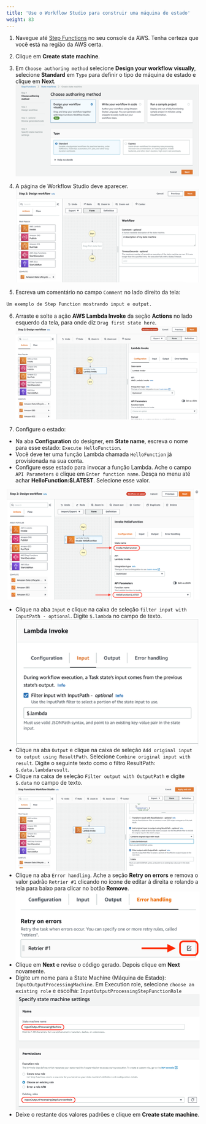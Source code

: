 ```yaml
---
title: 'Use o Workflow Studio para construir uma máquina de estado'
weight: 83
---
```


1. Navegue até [Step Functions](https://console.aws.amazon.com/states/home) no seu console da AWS. Tenha certeza que você está na região da AWS certa.

2. Clique em **Create state machine**.

3. Em `Choose authoring method` selecione **Design your workflow visually**, selecione **Standard** em `Type` para definir o tipo de máquina de estado e clique em **Next**.
   ![Studio](/static/img/module-6/studio-selection.png)

4. A página de Workflow Studio deve aparecer.
   ![Studio Designer](/static/img/module-6/studio-designer.png)

5. Escreva um comentário no campo `Comment` no lado direito da tela: 

```bash
Um exemplo de Step Function mostrando input e output.
```

6. Arraste e solte a ação **AWS Lambda Invoke** da seção **Actions** no lado esquerdo da tela, para onde diz `Drag first state here`.
   ![Lambda Invoke](/static/img/module-6/lambda-invoke-state.png)

7. Configure o estado: 

- Na aba **Configuration** do designer, em **State name**, escreva o nome para esse estado: `Execute HelloFunction`.
- Você deve ter uma função Lambda chamada `HelloFunction` já provisionada na sua conta.
- Configure esse estado para invocar a função Lambda. Ache o campo `API Parameters` e clique em `Enter function name`. Desça no menu até achar **HelloFunction:$LATEST**. Selecione esse valor. 

![Configuration](/static/img/module-6/configuration.png)

- Clique na aba `Input` e clique na caixa de seleção `filter input with InputPath - optional`. Digite `$.lambda` no campo de texto. 
  ![Config Input](/static/img/module-6/config-input.png)
- Clique na aba `Output` e clique na caixa de seleção `Add original input to output using ResultPath`. Selecione `Combine original input with result`. Digite o seguinte texto como o filtro ResultPath: `$.data.lambdaresult`.
- Clique na caixa de seleção `Filter output with OutputPath` e digite `$.data` no campo de texto.
  ![Config Output](/static/img/module-6/config-output.png)
- Clique na aba `Error handling`. Ache a seção **Retry on errors** e remova o valor padrão `Retrier #1` clicando no ícone de editar à direita e rolando a tela para baixo para clicar no botão **Remove**. 
  ![Remove Retrier](/static/img/module-6/remove-retrier.png)
- Clique em **Next** e revise o código gerado. Depois clique em **Next** novamente.
- Digite um nome para a State Machine (Máquina de Estado): `InputOutputProcessingMachine`. Em Execution role, selecione `choose an existing role` e escolha: `InputOutputProcessingStepFunctionRole`
  ![Iam Role](/static/img/module-6/name-iam-role.png)
- Deixe o restante dos valores padrões e clique em **Create state machine**.
